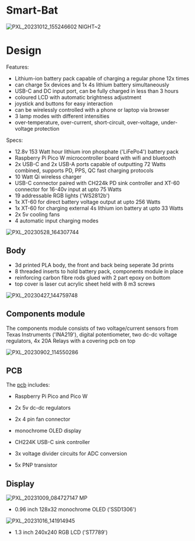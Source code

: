 # Smart-Bat

![PXL_20231012_155246602 NIGHT~2](https://github.com/supreeet/Smart-Bat/assets/117578605/986549d3-6fd5-4c70-8ac1-46886cc4ab86)

# Design
Features:
- Lithium-ion battery pack capable of charging a regular phone 12x times
- can charge 5x devices and 1x 4s lithium battery simultaneously 
- USB-C and DC input port, can be fully charged in less than 3 hours
- coloured LCD with automatic brightness adjustment
- joystick and buttons for easy interaction
- can be wirelessly controlled with a phone or laptop via browser
- 3 lamp modes with different intensities
- over-temperature, over-current, short-circuit, over-voltage, under-voltage protection


Specs:
- 12.8v 153 Watt hour lithium iron phosphate ('LiFePo4') battery pack
- Raspberry Pi Pico W microcontroller board with wifi and bluetooth
- 2x USB-C and 2x USB-A ports capable of outputting 72 Watts combined, supports PD, PPS, QC fast charging protocols
- 10 Watt Qi wireless charger
- USB-C connector paired with CH224k PD sink controller and XT-60 connector for 16-40v input at upto 75 Watts
- 19 addressable RGB lights ('WS2812b')
- 1x XT-60 for direct battery voltage output at upto 256 Watts
- 1x XT-60 for charging external 4s lithium ion battery at upto 33 Watts
- 2x 5v cooling fans
- 4 automatic input charging modes 

![PXL_20230528_164307744](https://github.com/supreeet/Smart-Bat/117578605/83f174b7-149f-46f5-9416-b6dc13038b5f)


## Body
- 3d printed PLA body, the front and back being seperate 3d prints
- 8 threaded inserts to hold battery pack, components module in place
- reinforcing carbon fibre rods glued with 2 part epoxy on bottom 
- top cover is laser cut acrylic sheet held with 8 m3 screws

![PXL_20230427_144759748](https://github.com/supreeet/Smart-Bat/assets/117578605/0d0594ba-5732-4e7c-8b5e-9874ee02e547)


## Components module
The components module consists of two voltage/current sensors from Texas Instruments ('INA219'), digital potentiometer, two dc-dc voltage regulators, 4x 20A Relays with a covering pcb on top 

![PXL_20230902_114550286](https://github.com/supreeet/Smart-Bat/assets/117578605/beb3b379-55a5-48b5-94d1-038cded38f5b)


## PCB
The [pcb](https://github.com/supreeet/Smart-Bat/tree/a5d27a213e3fed6b2bf3b1258488c426cedcd1ec/pcb) includes:
- Raspberry Pi Pico and Pico W
- 2x 5v dc-dc regulators
- 2x 4 pin fan connector
- monochrome OLED display
- CH224K USB-C sink controller

- 3x voltage divider circuits for ADC conversion
- 5x PNP transistor


## Display

![PXL_20231009_084727147 MP](https://github.com/supreeet/Smart-Bat/assets/117578605/2555a323-54d2-4e25-9476-a658eb287023)
- 0.96 inch 128x32 monochrome OLED ('SSD1306')

![PXL_20231016_141914945](https://github.com/supreeet/Smart-Bat/assets/117578605/89fad8a6-ba0c-4199-91aa-79aecf7d10f0)
- 1.3 inch 240x240 RGB LCD ('ST7789')
